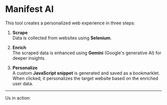 # Manifest AI 

This tool creates a personalized web experience in three steps:

1. **Scrape**  
   Data is collected from websites using **Selenium**.

2. **Enrich**  
   The scraped data is enhanced using **Gemini** (Google's generative AI) for deeper insights.

3. **Personalize**  
   A custom **JavaScript snippet** is generated and saved as a bookmarklet.  
   When clicked, it personalizes the target website based on the enriched user data.

---

Us in action: 
